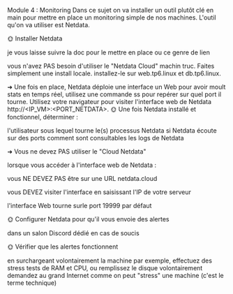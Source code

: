 Module 4 : Monitoring
Dans ce sujet on va installer un outil plutôt clé en main pour mettre en place un monitoring simple de nos machines.
L'outil qu'on va utiliser est Netdata.

🌞 Installer Netdata

je vous laisse suivre la doc pour le mettre en place ou ce genre de lien

vous n'avez PAS besoin d'utiliser le "Netdata Cloud" machin truc. Faites simplement une install locale.
installez-le sur web.tp6.linux et db.tp6.linux.

➜ Une fois en place, Netdata déploie une interface un Web pour avoir moult stats en temps réel, utilisez une commande ss pour repérer sur quel port il tourne.
Utilisez votre navigateur pour visiter l'interface web de Netdata http://<IP_VM>:<PORT_NETDATA>.
🌞 Une fois Netdata installé et fonctionnel, déterminer :

l'utilisateur sous lequel tourne le(s) processus Netdata
si Netdata écoute sur des ports
comment sont consultables les logs de Netdata

➜ Vous ne devez PAS utiliser le "Cloud Netdata"

lorsque vous accéder à l'interface web de Netdata :

vous NE DEVEZ PAS être sur une URL netdata.cloud

vous DEVEZ visiter l'interface en saisissant l'IP de votre serveur


l'interface Web tourne surle port 19999 par défaut

🌞 Configurer Netdata pour qu'il vous envoie des alertes

dans un salon Discord dédié en cas de soucis

🌞 Vérifier que les alertes fonctionnent

en surchargeant volontairement la machine
par exemple, effectuez des stress tests de RAM et CPU, ou remplissez le disque volontairement
demandez au grand Internet comme on peut "stress" une machine (c'est le terme technique)


